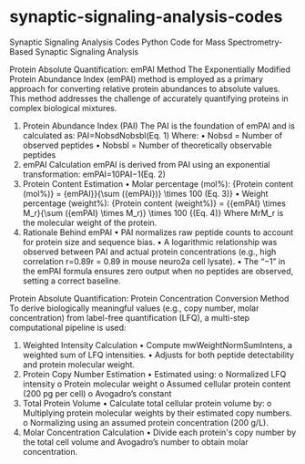 # synaptic-signaling-analysis-codes

Synaptic Signaling Analysis Codes
Python Code for Mass Spectrometry-Based Synaptic Signaling Analysis

Protein Absolute Quantification: emPAI Method
The Exponentially Modified Protein Abundance Index (emPAI) method is employed as a primary approach for converting relative protein abundances to absolute values. This method addresses the challenge of accurately quantifying proteins in complex biological mixtures.
1. Protein Abundance Index (PAI)
The PAI is the foundation of emPAI and is calculated as:
PAI=NobsdNobsbl(Eq. 1) 
Where:
•	Nobsd = Number of observed peptides
•	Nobsbl = Number of theoretically observable peptides
2. emPAI Calculation
emPAI is derived from PAI using an exponential transformation:
emPAI=10PAI−1(Eq. 2)
3. Protein Content Estimation
•	Molar percentage (mol%):
{Protein content (mol%)} = {emPAI}}{\sum ({emPAI})} \times 100 (Eq. 3)} 
•	Weight percentage (weight%):
{Protein content (weight%)} = {{emPAI} \times M_r}{\sum (\{emPAI} \times M_r)} \times 100 {(Eq. 4)} 
Where MrM_r is the molecular weight of the protein.
4. Rationale Behind emPAI
•	PAI normalizes raw peptide counts to account for protein size and sequence bias.
•	A logarithmic relationship was observed between PAI and actual protein concentrations (e.g., high correlation r=0.89r = 0.89 in mouse neuro2a cell lysate).
•	The “−1” in the emPAI formula ensures zero output when no peptides are observed, setting a correct baseline.

Protein Absolute Quantification: Protein Concentration Conversion Method
To derive biologically meaningful values (e.g., copy number, molar concentration) from label-free quantification (LFQ), a multi-step computational pipeline is used:
1. Weighted Intensity Calculation
•	Compute mwWeightNormSumIntens, a weighted sum of LFQ intensities.
•	Adjusts for both peptide detectability and protein molecular weight.
2. Protein Copy Number Estimation
•	Estimated using:
o	Normalized LFQ intensity
o	Protein molecular weight
o	Assumed cellular protein content (200 pg per cell)
o	Avogadro’s constant
3. Total Protein Volume
•	Calculate total cellular protein volume by:
o	Multiplying protein molecular weights by their estimated copy numbers.
o	Normalizing using an assumed protein concentration (200 g/L).
4. Molar Concentration Calculation
•	Divide each protein's copy number by the total cell volume and Avogadro’s number to obtain molar concentration.

